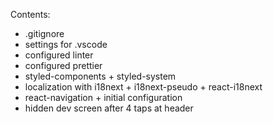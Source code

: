 Contents:

- .gitignore
- settings for .vscode
- configured linter
- configured prettier
- styled-components + styled-system
- localization with i18next + i18next-pseudo + react-i18next
- react-navigation + initial configuration
- hidden dev screen after 4 taps at header
